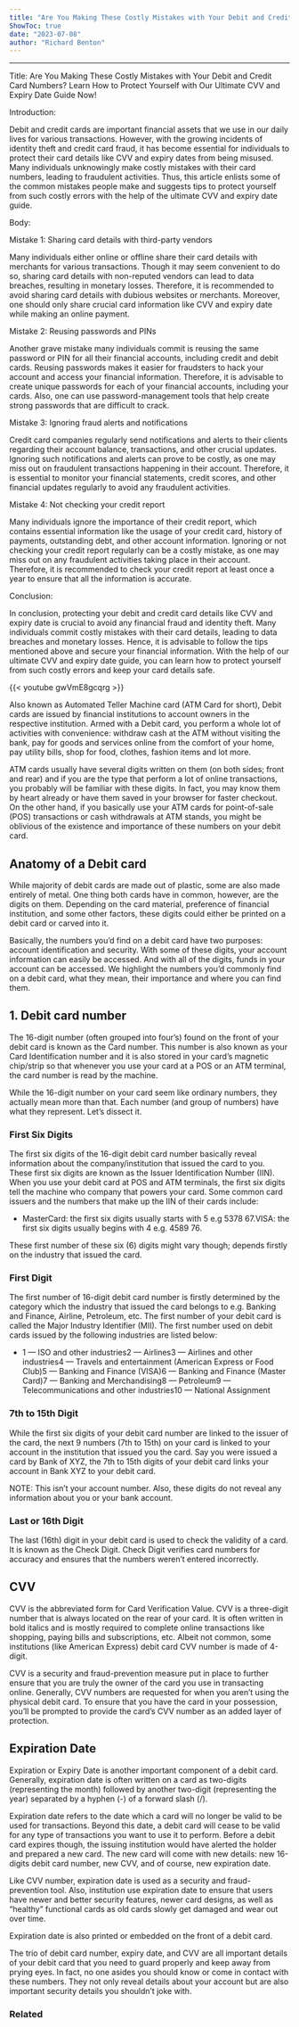```yaml
---
title: "Are You Making These Costly Mistakes with Your Debit and Credit Card Numbers? Learn How to Protect Yourself with Our Ultimate CVV and Expiry Date Guide Now!"
ShowToc: true 
date: "2023-07-08"
author: "Richard Benton"
---
```

*****
Title: Are You Making These Costly Mistakes with Your Debit and Credit Card Numbers? Learn How to Protect Yourself with Our Ultimate CVV and Expiry Date Guide Now!

Introduction: 

Debit and credit cards are important financial assets that we use in our daily lives for various transactions. However, with the growing incidents of identity theft and credit card fraud, it has become essential for individuals to protect their card details like CVV and expiry dates from being misused. Many individuals unknowingly make costly mistakes with their card numbers, leading to fraudulent activities. Thus, this article enlists some of the common mistakes people make and suggests tips to protect yourself from such costly errors with the help of the ultimate CVV and expiry date guide.

Body:

Mistake 1: Sharing card details with third-party vendors

Many individuals either online or offline share their card details with merchants for various transactions. Though it may seem convenient to do so, sharing card details with non-reputed vendors can lead to data breaches, resulting in monetary losses. Therefore, it is recommended to avoid sharing card details with dubious websites or merchants. Moreover, one should only share crucial card information like CVV and expiry date while making an online payment.

Mistake 2: Reusing passwords and PINs

Another grave mistake many individuals commit is reusing the same password or PIN for all their financial accounts, including credit and debit cards. Reusing passwords makes it easier for fraudsters to hack your account and access your financial information. Therefore, it is advisable to create unique passwords for each of your financial accounts, including your cards. Also, one can use password-management tools that help create strong passwords that are difficult to crack.

Mistake 3: Ignoring fraud alerts and notifications

Credit card companies regularly send notifications and alerts to their clients regarding their account balance, transactions, and other crucial updates. Ignoring such notifications and alerts can prove to be costly, as one may miss out on fraudulent transactions happening in their account. Therefore, it is essential to monitor your financial statements, credit scores, and other financial updates regularly to avoid any fraudulent activities.

Mistake 4: Not checking your credit report

Many individuals ignore the importance of their credit report, which contains essential information like the usage of your credit card, history of payments, outstanding debt, and other account information. Ignoring or not checking your credit report regularly can be a costly mistake, as one may miss out on any fraudulent activities taking place in their account. Therefore, it is recommended to check your credit report at least once a year to ensure that all the information is accurate.

Conclusion:

In conclusion, protecting your debit and credit card details like CVV and expiry date is crucial to avoid any financial fraud and identity theft. Many individuals commit costly mistakes with their card details, leading to data breaches and monetary losses. Hence, it is advisable to follow the tips mentioned above and secure your financial information. With the help of our ultimate CVV and expiry date guide, you can learn how to protect yourself from such costly errors and keep your card details safe.

{{< youtube gwVmE8gcqrg >}} 



Also known as Automated Teller Machine card (ATM Card for short), Debit cards are issued by financial institutions to account owners in the respective institution. Armed with a Debit card, you perform a whole lot of activities with convenience: withdraw cash at the ATM without visiting the bank, pay for goods and services online from the comfort of your home, pay utility bills, shop for food, clothes, fashion items and lot more.
 
ATM cards usually have several digits written on them (on both sides; front and rear) and if you are the type that perform a lot of online transactions, you probably will be familiar with these digits. In fact, you may know them by heart already or have them saved in your browser for faster checkout. On the other hand, if you basically use your ATM cards for point-of-sale (POS) transactions or cash withdrawals at ATM stands, you might be oblivious of the existence and importance of these numbers on your debit card.
 
## Anatomy of a Debit card
 
While majority of debit cards are made out of plastic, some are also made entirely of metal. One thing both cards have in common, however, are the digits on them. Depending on the card material, preference of financial institution, and some other factors, these digits could either be printed on a debit card or carved into it.
 
Basically, the numbers you’d find on a debit card have two purposes: account identification and security. With some of these digits, your account information can easily be accessed. And with all of the digits, funds in your account can be accessed. We highlight the numbers you’d commonly find on a debit card, what they mean, their importance and where you can find them.
 
## 1. Debit card number
 
The 16-digit number (often grouped into four’s) found on the front of your debit card is known as the Card number. This number is also known as your Card Identification number and it is also stored in your card’s magnetic chip/strip so that whenever you use your card at a POS or an ATM terminal, the card number is read by the machine.
 
While the 16-digit number on your card seem like ordinary numbers, they actually mean more than that. Each number (and group of numbers) have what they represent. Let’s dissect it.
 
### First Six Digits
 
The first six digits of the 16-digit debit card number basically reveal information about the company/institution that issued the card to you. These first six digits are known as the Issuer Identification Number (IIN). When you use your debit card at POS and ATM terminals, the first six digits tell the machine who company that powers your card. Some common card issuers and the numbers that make up the IIN of their cards include:
 
- MasterCard: the first six digits usually starts with 5 e.g 5378 67.VISA: the first six digits usually begins with 4 e.g. 4589 76.

 
These first number of these six (6) digits might vary though; depends firstly on the industry that issued the card.
 
### First Digit
 
The first number of 16-digit debit card number is firstly determined by the category which the industry that issued the card belongs to e.g. Banking and Finance, Airline, Petroleum, etc. The first number of your debit card is called the Major Industry Identifier (MII). The first number used on debit cards issued by the following industries are listed below:
 
- 1 — ISO and other industries2 — Airlines3 — Airlines and other industries4 — Travels and entertainment (American Express or Food Club)5 — Banking and Finance (VISA)6 — Banking and Finance (Master Card)7 — Banking and Merchandising8 — Petroleum9 — Telecommunications and other industries10 — National Assignment

 
### 7th to 15th Digit
 
While the first six digits of your debit card number are linked to the issuer of the card, the next 9 numbers (7th to 15th) on your card is linked to your account in the institution that issued you the card. Say you were issued a card by Bank of XYZ, the 7th to 15th digits of your debit card links your account in Bank XYZ to your debit card.
 
NOTE: This isn’t your account number. Also, these digits do not reveal any information about you or your bank account.
 
### Last or 16th Digit
 
The last (16th) digit in your debit card is used to check the validity of a card. It is known as the Check Digit. Check Digit verifies card numbers for accuracy and ensures that the numbers weren’t entered incorrectly.
 
## CVV
 
CVV is the abbreviated form for Card Verification Value. CVV is a three-digit number that is always located on the rear of your card. It is often written in bold italics and is mostly required to complete online transactions like shopping, paying bills and subscriptions, etc. Albeit not common, some institutions (like American Express) debit card CVV number is made of 4-digit.
 
CVV is a security and fraud-prevention measure put in place to further ensure that you are truly the owner of the card you use in transacting online. Generally, CVV numbers are requested for when you aren’t using the physical debit card. To ensure that you have the card in your possession, you’ll be prompted to provide the card’s CVV number as an added layer of protection.
 
## Expiration Date
 
Expiration or Expiry Date is another important component of a debit card. Generally, expiration date is often written on a card as two-digits (representing the month) followed by another two-digit (representing the year) separated by a hyphen (-) of a forward slash (/).
 
Expiration date refers to the date which a card will no longer be valid to be used for transactions. Beyond this date, a debit card will cease to be valid for any type of transactions you want to use it to perform. Before a debit card expires though, the issuing institution would have alerted the holder and prepared a new card. The new card will come with new details: new 16-digits debit card number, new CVV, and of course, new expiration date.
 
Like CVV number, expiration date is used as a security and fraud-prevention tool. Also, institution use expiration date to ensure that users have newer and better security features, newer card designs, as well as “healthy” functional cards as old cards slowly get damaged and wear out over time.
 
Expiration date is also printed or embedded on the front of a debit card.
 
The trio of debit card number, expiry date, and CVV are all important details of your debit card that you need to guard properly and keep away from prying eyes. In fact, no one asides you should know or come in contact with these numbers. They not only reveal details about your account but are also important security details you shouldn’t joke with.
 
### Related




